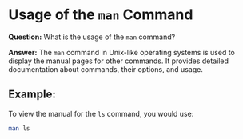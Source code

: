 # Usage of the `man` Command

**Question:** What is the usage of the `man` command?

**Answer:** The `man` command in Unix-like operating systems is used to display the manual pages for other commands. It provides detailed documentation about commands, their options, and usage.

## Example:

To view the manual for the `ls` command, you would use:

```bash
man ls